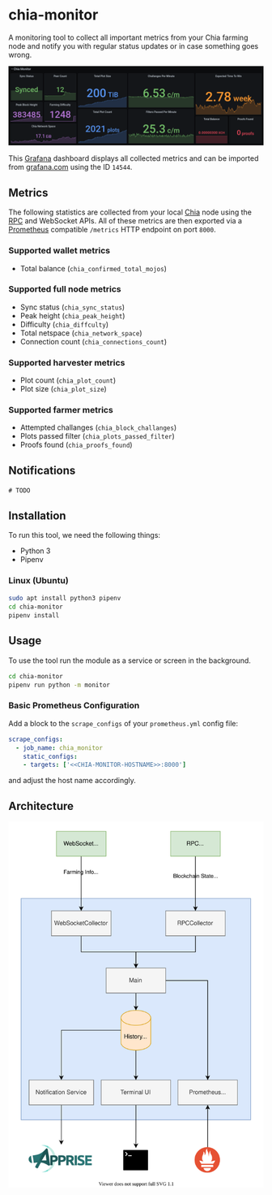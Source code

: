 # chia-monitor

A monitoring tool to collect all important metrics from your Chia farming node and notify you with regular status updates or in case something goes wrong.

![grafana](.readme/grafana.png)

This [Grafana](https://grafana.com/) dashboard displays all collected metrics and can be imported from [grafana.com](https://grafana.com/grafana/dashboards/14544) using the ID `14544`.

## Metrics
The following statistics are collected from your local [Chia](https://chia.net) node using the [RPC](https://github.com/Chia-Network/chia-blockchain/wiki/RPC-Interfaces) and WebSocket APIs. All of these metrics are then exported via a [Prometheus](https://prometheus.io) compatible `/metrics` HTTP endpoint on port `8000`.

### Supported wallet metrics
- Total balance (`chia_confirmed_total_mojos`)

### Supported full node metrics
- Sync status (`chia_sync_status`)
- Peak height (`chia_peak_height`)
- Difficulty (`chia_diffculty`)
- Total netspace (`chia_network_space`)
- Connection count (`chia_connections_count`)

### Supported harvester metrics
- Plot count (`chia_plot_count`)
- Plot size (`chia_plot_size`)

### Supported farmer metrics
- Attempted challanges (`chia_block_challanges`)
- Plots passed filter (`chia_plots_passed_filter`)
- Proofs found (`chia_proofs_found`)

## Notifications
`# TODO`

## Installation
To run this tool, we need the following things:
- Python 3
- Pipenv

### Linux (Ubuntu)
```bash
sudo apt install python3 pipenv
cd chia-monitor
pipenv install 
```
## Usage
To use the tool run the module as a service or screen in the background.
```bash
cd chia-monitor
pipenv run python -m monitor
```

### Basic Prometheus Configuration
Add a block to the `scrape_configs` of your `prometheus.yml` config file:
```yaml
scrape_configs:
  - job_name: chia_monitor
    static_configs:
    - targets: ['<<CHIA-MONITOR-HOSTNAME>>:8000']
```
and adjust the host name accordingly.

## Architecture
![architecture](.readme/architecture.svg)